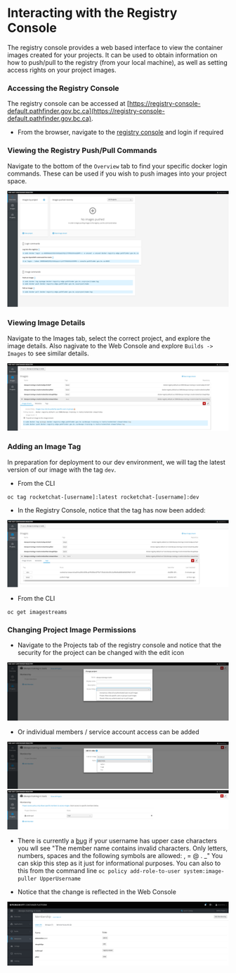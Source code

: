 # Interacting with the Registry Console
The registry console provides a web based interface to view the container images created for your projects. It can
be used to obtain information on how to push/pull to the registry (from your local machine), as well as setting access
rights on your project images. 


### Accessing the Registry Console
The registry console can be accessed at [https://registry-console-default.pathfinder.gov.bc.ca](https://registry-console-default.pathfinder.gov.bc.ca). 

- From the browser, navigate to the [registry console](https://registry-console-default.pathfinder.gov.bc.ca) and login if required


### Viewing the Registry Push/Pull Commands
Navigate to the bottom of the `Overview` tab to find your specific docker login commands. These can be used if you wish to push 
images into your project space. 

![](../assets/02_registry_console_overview.png)

### Viewing Image Details
Navigate to the Images tab, select the correct project, and explore the image details. Also nagivate to the Web Console and explore `Builds -> Images` 
to see similar details. 

![](../assets/02_registry_console_image_01.png)

### Adding an Image Tag
In preparation for deployment to our dev environment, we will tag the latest version of our image with the tag `dev`. 

- From the CLI

```
oc tag rocketchat-[username]:latest rocketchat-[username]:dev
```

- In the Registry Console, notice that the tag has now been added: 

![](../assets/02_registry_console_image_tag.png)

- From the CLI

```
oc get imagestreams
```

### Changing Project Image Permissions
- Navigate to the Projects tab of the registry console and notice that the security for the project can be changed with the edit icon

![](../assets/02_registry_console_project_edit.png)

- Or individual members / service account access can be added

![](../assets/02_registry_console_project_member_add.png)
![](../assets/02_registry_console_project_member_add_02.png)

* There is currently a [bug](https://bugzilla.redhat.com/show_bug.cgi?id=1582238) if your username has upper case characters you wll see "The member name contains invalid characters. Only letters, numbers, spaces and the following symbols are allowed: , = @ . _" You can skip this step as it just for informational purposes. You can also to this from the command line `oc policy add-role-to-user system:image-puller UpperUsername`

- Notice that the change is reflected in the Web Console

![](../assets/02_membership_add.png)




